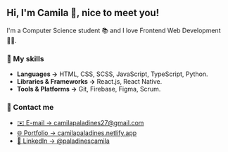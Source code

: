 ## Hi, I'm Camila 👋, nice to meet you!

I'm a Computer Science student 📚 and I love Frontend Web Development 👩‍💻.

### 🚀 My skills

- **Languages →** HTML, CSS, SCSS, JavaScript, TypeScript, Python.
- **Libraries & Frameworks →** React.js, React Native.
- **Tools & Platforms →** Git, Firebase, Figma, Scrum.

### 👥 Contact me

- [✉️ E-mail → camilapaladines27@gmail.com](mailto:camilapaladines27@gmail.com)
- [🌐 Portfolio → camilapaladines.netlify.app](https://camilapaladines.netlify.app/)
- [👥 LinkedIn → @paladinescamila](https://www.linkedin.com/in/paladinescamila/)

<!--
**paladinescamila/paladinescamila** is a ✨ _special_ ✨ repository because its `README.md` (this file) appears on your GitHub profile.

Here are some ideas to get you started:

- 🔭 I’m currently working on ...
- 🌱 I’m currently learning ...
- 👯 I’m looking to collaborate on ...
- 🤔 I’m looking for help with ...
- 💬 Ask me about ...
- 📫 How to reach me: ...
- 😄 Pronouns: ...
- ⚡ Fun fact: ...

![GitHub stats](https://github-readme-stats.vercel.app/api?username=paladinescamila&show_icons=true&theme=dracula)
[![Top Langs](https://github-readme-stats.vercel.app/api/top-langs/?username=paladinescamila&layout=compact)](https://github.com/anuraghazra/github-readme-stats)
-->

